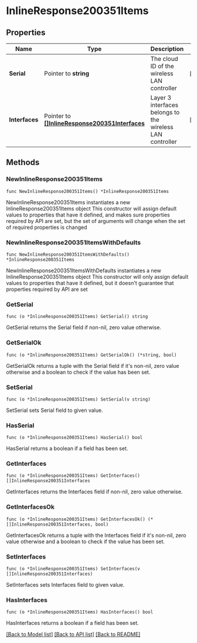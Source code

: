 # InlineResponse200351Items

## Properties

Name | Type | Description | Notes
------------ | ------------- | ------------- | -------------
**Serial** | Pointer to **string** | The cloud ID of the wireless LAN controller | [optional] 
**Interfaces** | Pointer to [**[]InlineResponse200351Interfaces**](InlineResponse200351Interfaces.md) | Layer 3 interfaces belongs to the wireless LAN controller | [optional] 

## Methods

### NewInlineResponse200351Items

`func NewInlineResponse200351Items() *InlineResponse200351Items`

NewInlineResponse200351Items instantiates a new InlineResponse200351Items object
This constructor will assign default values to properties that have it defined,
and makes sure properties required by API are set, but the set of arguments
will change when the set of required properties is changed

### NewInlineResponse200351ItemsWithDefaults

`func NewInlineResponse200351ItemsWithDefaults() *InlineResponse200351Items`

NewInlineResponse200351ItemsWithDefaults instantiates a new InlineResponse200351Items object
This constructor will only assign default values to properties that have it defined,
but it doesn't guarantee that properties required by API are set

### GetSerial

`func (o *InlineResponse200351Items) GetSerial() string`

GetSerial returns the Serial field if non-nil, zero value otherwise.

### GetSerialOk

`func (o *InlineResponse200351Items) GetSerialOk() (*string, bool)`

GetSerialOk returns a tuple with the Serial field if it's non-nil, zero value otherwise
and a boolean to check if the value has been set.

### SetSerial

`func (o *InlineResponse200351Items) SetSerial(v string)`

SetSerial sets Serial field to given value.

### HasSerial

`func (o *InlineResponse200351Items) HasSerial() bool`

HasSerial returns a boolean if a field has been set.

### GetInterfaces

`func (o *InlineResponse200351Items) GetInterfaces() []InlineResponse200351Interfaces`

GetInterfaces returns the Interfaces field if non-nil, zero value otherwise.

### GetInterfacesOk

`func (o *InlineResponse200351Items) GetInterfacesOk() (*[]InlineResponse200351Interfaces, bool)`

GetInterfacesOk returns a tuple with the Interfaces field if it's non-nil, zero value otherwise
and a boolean to check if the value has been set.

### SetInterfaces

`func (o *InlineResponse200351Items) SetInterfaces(v []InlineResponse200351Interfaces)`

SetInterfaces sets Interfaces field to given value.

### HasInterfaces

`func (o *InlineResponse200351Items) HasInterfaces() bool`

HasInterfaces returns a boolean if a field has been set.


[[Back to Model list]](../README.md#documentation-for-models) [[Back to API list]](../README.md#documentation-for-api-endpoints) [[Back to README]](../README.md)


